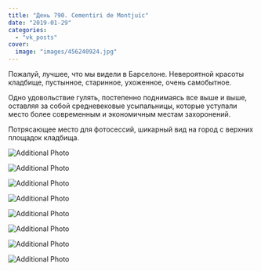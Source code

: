 ```yaml
---
title: "День 790. Cementiri de Montjuïc"
date: "2019-01-29"
categories: 
  - "vk_posts"
cover:
  image: "images/456240924.jpg"
---
```


Пожалуй, лучшее, что мы видели в Барселоне. Невероятной красоты кладбище, пустынное, старинное, ухоженное, очень самобытное.

Одно удовольствие гулять, постепенно поднимаясь все выше и выше, оставляя за собой средневековые усыпальницы, которые уступали место более современным и экономичным местам захоронений.

<!--more-->

Потрясающее место для фотосессий, шикарный вид на город с верхних площадок кладбища.

![Additional Photo](https://vodpop.ru/wp-content/uploads/2023/07/456240925.jpg)

![Additional Photo](https://vodpop.ru/wp-content/uploads/2023/07/456240926.jpg)

![Additional Photo](https://vodpop.ru/wp-content/uploads/2023/07/456240927.jpg)

![Additional Photo](https://vodpop.ru/wp-content/uploads/2023/07/456240928.jpg)

![Additional Photo](https://vodpop.ru/wp-content/uploads/2023/07/456240929.jpg)

![Additional Photo](https://vodpop.ru/wp-content/uploads/2023/07/456240930.jpg)

![Additional Photo](https://vodpop.ru/wp-content/uploads/2023/07/456240931.jpg)

![Additional Photo](https://vodpop.ru/wp-content/uploads/2023/07/456240932.jpg)

